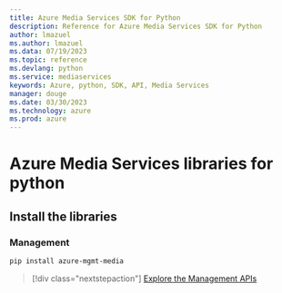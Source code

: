 ```yaml
---
title: Azure Media Services SDK for Python
description: Reference for Azure Media Services SDK for Python
author: lmazuel
ms.author: lmazuel
ms.data: 07/19/2023
ms.topic: reference
ms.devlang: python
ms.service: mediaservices
keywords: Azure, python, SDK, API, Media Services
manager: douge
ms.date: 03/30/2023
ms.technology: azure
ms.prod: azure
---
```

# Azure Media Services libraries for python

## Install the libraries


### Management

```bash
pip install azure-mgmt-media
```
> [!div class="nextstepaction"]
> [Explore the Management APIs](/python/api/overview/azure/mediaservices/management)